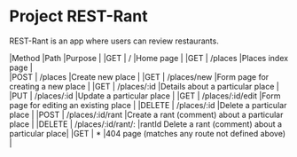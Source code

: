 # Project REST-Rant

REST-Rant is an app where users can review restaurants.

|Method      |Path                |Purpose                                                  |
|GET         | /                  |Home page                                                |
|GET         | /places            |Places index page                                        |        
|POST        | /places            |Create new place                                         |
|GET         | /places/new        |Form page for creating a new place                       |
|GET         | /places/:id        |Details about a particular place                         |
|PUT         | /places/:id        |Update a particular place                                |
|GET         | /places/:id/edit   |Form page for editing an existing place                  |
|DELETE      | /places/:id        |Delete a particular place                                |
|POST        | /places/:id/rant   |Create a rant (comment) about a particular place         |
|DELETE      | /places/:id/rant/: |rantId   Delete a rant (comment) about a particular place|
|GET         |  *                 |404 page (matches any route not defined above)           |

